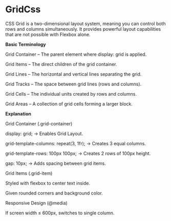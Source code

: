 # GridCss

CSS Grid is a two-dimensional layout system, meaning you can control both rows and columns simultaneously. It provides powerful layout capabilities that are not possible with Flexbox alone.

**Basic Terminology**

Grid Container – The parent element where display: grid is applied.

Grid Items – The direct children of the grid container.

Grid Lines – The horizontal and vertical lines separating the grid.

Grid Tracks – The space between grid lines (rows and columns).

Grid Cells – The individual units created by rows and columns.

Grid Areas – A collection of grid cells forming a larger block.

**Explanation**

Grid Container (.grid-container)

display: grid; → Enables Grid Layout.

grid-template-columns: repeat(3, 1fr); → Creates 3 equal columns.

grid-template-rows: 100px 100px; → Creates 2 rows of 100px height.

gap: 10px; → Adds spacing between grid items.

Grid Items (.grid-item)

Styled with flexbox to center text inside.

Given rounded corners and background color.

Responsive Design (@media)

If screen width ≤ 600px, switches to single column.
